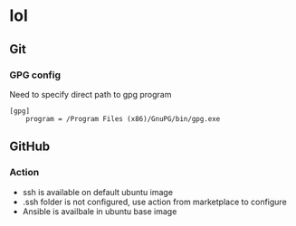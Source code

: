 # lol

## Git

### GPG config

Need to specify direct path to gpg program

```.gitconfig
[gpg]
	program = /Program Files (x86)/GnuPG/bin/gpg.exe
```

## GitHub

### Action

- ssh is available on default ubuntu image
- .ssh folder is not configured, use action from marketplace to configure
- Ansible is availbale in ubuntu base image
